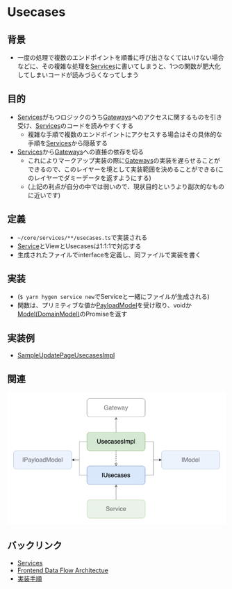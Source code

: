 # Usecases

## 背景
- 一度の処理で複数のエンドポイントを順番に呼び出さなくてはいけない場合などに、その複雑な処理を[Services](./index.md)に書いてしまうと、1つの関数が肥大化してしまいコードが読みづらくなってしまう

## 目的
- [Services](./index.md)がもつロジックのうち[Gateways](../gateway.md)へのアクセスに関するものを引き受け、[Services](./index.md)のコードを読みやすくする
  - 複雑な手順で複数のエンドポイントにアクセスする場合はその具体的な手順を[Services](./index.md)から隠蔽する
- [Services](./index.md)から[Gateways](../gateway.md)への直接の依存を切る
  - これによりマークアップ実装の際に[Gateways](../gateway.md)の実装を遅らせることができるので、このレイヤーを境として実装範囲を決めることができる(このレイヤーでダミーデータを返すようにする)
  - (上記の利点が自分の中では弱いので、現状目的というより副次的なものに近いです)

## 定義
- `~/core/services/**/usecases.ts`で実装される
- [Service](./index.md)とViewとUsecasesは1:1:1で対応する
- 生成されたファイルでinterfaceを定義し、同ファイルで実装を書く

## 実装
- (`$ yarn hygen service new`でServiceと一緒にファイルが生成される)
- 関数は、プリミティブな値か[PayloadModel](../model/payload.md)を受け取り、voidか[Model(DomainModel)](../model/domain.md)のPromiseを返す

## 実装例
- [SampleUpdatePageUsecasesImpl](https://github.com/ispec-inc/monorepo/blob/update/frontend/data-flow/typescript/apps/admin/core/service/sample/update/usecases.ts)

## 関連
![関連](./frontend-dataflow-usecases-relation.drawio.png "関連")

## バックリンク
- [Services](./index.md)
- [Frontend Data Flow Architectue](../../index.md)
- [実装手順](../../impl-procedure.md)
